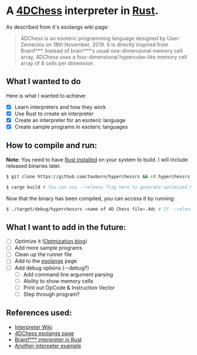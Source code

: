 # A [4DChess](https://esolangs.org/wiki/4DChess) interpreter in [Rust](https://www.rust-lang.org/).

As described from it's esolangs wiki page:

> 4DChess is an esoteric programming language designed by User: Zemeckis on 18th November, 2019. It is directly inspired from Brainf\*\*\*. Instead of brain\*\*\*'s usual one-dimensional memory cell array, 4DChess uses a four-dimensional hypercube-like memory cell array of 8 cells per dimension. 

## What I wanted to do
Here is what I wanted to achieve:

- [X] Learn interpreters and how they work
- [X] Use Rust to create an interpreter
- [X] Create an interpreter for an esoteric language
- [X] Create sample programs in esoteric languages

## How to compile and run:

**Note:** You need to have [Rust installed](https://rustup.rs) on your system to build. I will include released binaries later.

```bash
$ git clone https://github.com/taxborn/hyperchessrs && cd hyperchessrs

$ cargo build # You can use --release flag here to generate optimized binary
```

Now that the binary has been compiled, you can access it by running:

```bash
$ ./target/debug/hyperchessrs <name of 4D Chess file>.4dc # If --release was used, the path is ./target/release/hyperchessrs
```

## What I want to add in the future:
- [ ] Optimize it ([Optmization blog](https://www.nayuki.io/page/optimizing-brainfuck-compiler))
- [ ] Add more sample programs
- [ ] Clean up the runner file
- [ ] Add to the [esolangs](https://esolangs.org/wiki/4DChess) page
- [ ] Add debug options (--debug?)
  - [ ] Add command line argument parsing
  - [ ] Ability to show memory cells
  - [ ] Print out OpCode & Instruction Vector
  - [ ] Step through program?

## References used:
- [Interpreter Wiki](https://en.wikipedia.org/wiki/Interpreter_(computing))
- [4DChess esolangs page](https://esolangs.org/wiki/4DChess)
- [Brainf*** interpreter in Rust](https://dev.to/shritesh/writing-a-brainfuck-interpreter-in-rust-and-webassembly-13f)
- [Another interpeter example](https://docs.rs/brainfuck/0.2.0/brainfuck/)
